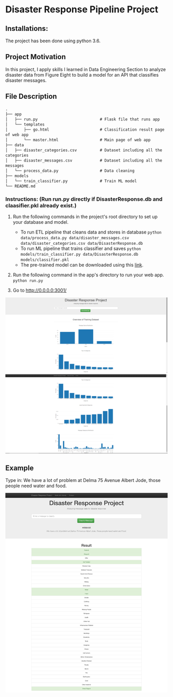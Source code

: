 # Disaster Response Pipeline Project

## Installations:
The project has been done using python 3.6.

## Project Motivation

In this project, I apply skills I learned in Data Engineering Section to analyze disaster data from Figure Eight to build a model for an API that classifies disaster messages.

## File Description

    .
    ├── app     
    │   ├── run.py                           # Flask file that runs app
    │   └── templates   
    │       ├── go.html                      # Classification result page of web app
    │       └── master.html                  # Main page of web app    
    ├── data                   
    │   ├── disaster_categories.csv          # Dataset including all the categories  
    │   ├── disaster_messages.csv            # Dataset including all the messages
    │   └── process_data.py                  # Data cleaning
    ├── models
    │   └── train_classifier.py              # Train ML model           
    └── README.md

### Instructions: (Run run.py directly if DisasterResponse.db and claasifier.pkl already exist.)
1. Run the following commands in the project's root directory to set up your database and model.

    - To run ETL pipeline that cleans data and stores in database
        `python data/process_data.py data/disaster_messages.csv data/disaster_categories.csv data/DisasterResponse.db`
    - To run ML pipeline that trains classifier and saves
        `python models/train_classifier.py data/DisasterResponse.db models/classifier.pkl`
    - The pre-trained model can be downloaded using this [link](https://drive.google.com/file/d/1Z6R1ADAoyRlGN-rKxVSHrG2-9isBEnUS/view?usp=sharing).

2. Run the following command in the app's directory to run your web app.
    `python run.py`

3. Go to http://0.0.0.0:3001/

![ScreenShot](example_image/main-1.png)
![ScreenShot](example_image/main-2.png)

## Example
Type in: We have a lot of problem at Delma 75 Avenue Albert Jode, those people need water and food.

![Example](example_image/result.png)
